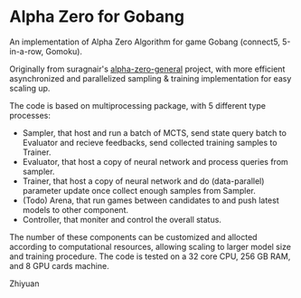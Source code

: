 # Alpha Zero for Gobang

An implementation of Alpha Zero Algorithm for game Gobang (connect5, 5-in-a-row, Gomoku).

Originally from suragnair's [alpha-zero-general](https://github.com/suragnair/alpha-zero-general) project, with more efficient asynchronized and parallelized sampling & training implementation for easy scaling up.

The code is based on multiprocessing package, with 5 different type processes:
- Sampler, that host and run a batch of MCTS, send state query batch to Evaluator and recieve feedbacks, send collected training samples to Trainer.
- Evaluator, that host a copy of neural network and process queries from sampler.
- Trainer, that host a copy of neural network and do (data-parallel) parameter update once collect enough samples from Sampler.
- (Todo) Arena, that run games between candidates to and push latest models to other component.
- Controller, that moniter and control the overall status.  

The number of these components can be customized and allocted according to computational resources, allowing scaling to larger model size and training procedure. The code is tested on a 32 core CPU, 256 GB RAM, and 8 GPU cards machine. 

Zhiyuan